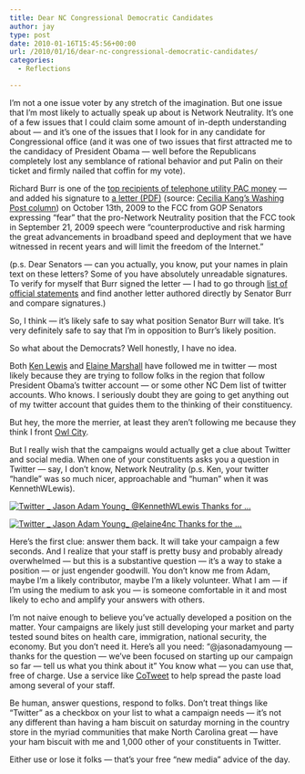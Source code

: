 ```yaml
---
title: Dear NC Congressional Democratic Candidates
author: jay
type: post
date: 2010-01-16T15:45:56+00:00
url: /2010/01/16/dear-nc-congressional-democratic-candidates/
categories:
  - Reflections

---
```

I’m not a one issue voter by any stretch of the imagination. But one issue that I’m most likely to actually speak up about is Network Neutrality. It’s one of a few issues that I could claim some amount of in-depth understanding about — and it’s one of the issues that I look for in any candidate for Congressional office (and it was one of two issues that first attracted me to the candidacy of President Obama — well before the Republicans completely lost any semblance of rational behavior and put Palin on their ticket and firmly nailed that coffin for my vote).

Richard Burr is one of the [top recipients of telephone utility PAC money][1] — and added his signature to [a letter (PDF)][2] (source: [Cecilia Kang’s Washing Post column][3]) on October 13th, 2009 to the FCC from GOP Senators expressing “fear” that the pro-Network Neutrality position that the FCC took in September 21, 2009 speech were “counterproductive and risk harming the great advancements in broadband speed and deployment that we have witnessed in recent years and will limit the freedom of the Internet.”

(p.s. Dear Senators — can you actually, you know, put your names in plain text on these letters? Some of you have absolutely unreadable signatures. To verify for myself that Burr signed the letter — I had to go through [list of official statements][4] and find another letter authored directly by Senator Burr and compare signatures.)

So, I think — it’s likely safe to say what position Senator Burr will take. It’s very definitely safe to say that I’m in opposition to Burr’s likely position.

So what about the Democrats? Well honestly, I have no idea.

Both [Ken Lewis][5] and [Elaine Marshall][6] have followed me in twitter — most likely because they are trying to follow folks in the region that follow President Obama’s twitter account — or some other NC Dem list of twitter accounts. Who knows. I seriously doubt they are going to get anything out of my twitter account that guides them to the thinking of their constituency.

But hey, the more the merrier, at least they aren’t following me because they think I front [Owl City][7].

But I really wish that the campaigns would actually get a clue about Twitter and social media. When one of your constituents asks you a question in Twitter — say, I don’t know, Network Neutrality (p.s. Ken, your twitter “handle” was so much nicer, approachable and “human” when it was KennethWLewis).

[![][8]][9]

[![][10]][11]

Here’s the first clue: answer them back. It will take your campaign a few seconds. And I realize that your staff is pretty busy and probably already overwhelmed — but this is a substantive question — it’s a way to stake a position — or just engender goodwill. You don’t know me from Adam, maybe I’m a likely contributor, maybe I’m a likely volunteer. What I am — if I’m using the medium to ask you — is someone comfortable in it and most likely to echo and amplify your answers with others.

I’m not naive enough to believe you’ve actually developed a position on the matter. Your campaigns are likely just still developing your market and party tested sound bites on health care, immigration, national security, the economy. But you don’t need it. Here’s all you need: “@jasonadamyoung — thanks for the question — we’ve been focused on starting up our campaign so far — tell us what you think about it” You know what — you can use that, free of charge. Use a service like [CoTweet][12] to help spread the paste load among several of your staff.

Be human, answer questions, respond to folks. Don’t treat things like “Twitter” as a checkbox on your list to what a campaign needs — it’s not any different than having a ham biscuit on saturday morning in the country store in the myriad communities that make North Carolina great — have your ham biscuit with me and 1,000 other of your constituents in Twitter.

Either use or lose it folks — that’s your free “new media” advice of the day.

 [1]: http://www.opensecrets.org/news/2009/10/the-federal-communications-com.html
 [2]: http://voices.washingtonpost.com/posttech/senateletter.pdf
 [3]: http://voices.washingtonpost.com/posttech/2009/10/senate_republicans_send_anothe.html
 [4]: http://www.fcc.gov/ola/testimony.html
 [5]: http://twitter.com/KenLewis2010
 [6]: http://twitter.com/elaine4nc
 [7]: http://twitter.com/owlcity
 [8]: https://cdn.rambleon.org/migrate/2010/01/Twitter-_-Jason-Adam-Young_-@KennethWLewis-Thanks-for-....png (Twitter _ Jason Adam Young_ @KennethWLewis Thanks for ...)
 [9]: http://twitter.com/jasonadamyoung/statuses/5891109810
 [10]: https://cdn.rambleon.org/migrate/2010/01/Twitter-_-Jason-Adam-Young_-@elaine4nc-Thanks-for-the-....png (Twitter _ Jason Adam Young_ @elaine4nc Thanks for the ...)
 [11]: http://twitter.com/jasonadamyoung/status/7800904447
 [12]: http://cotweet.com/